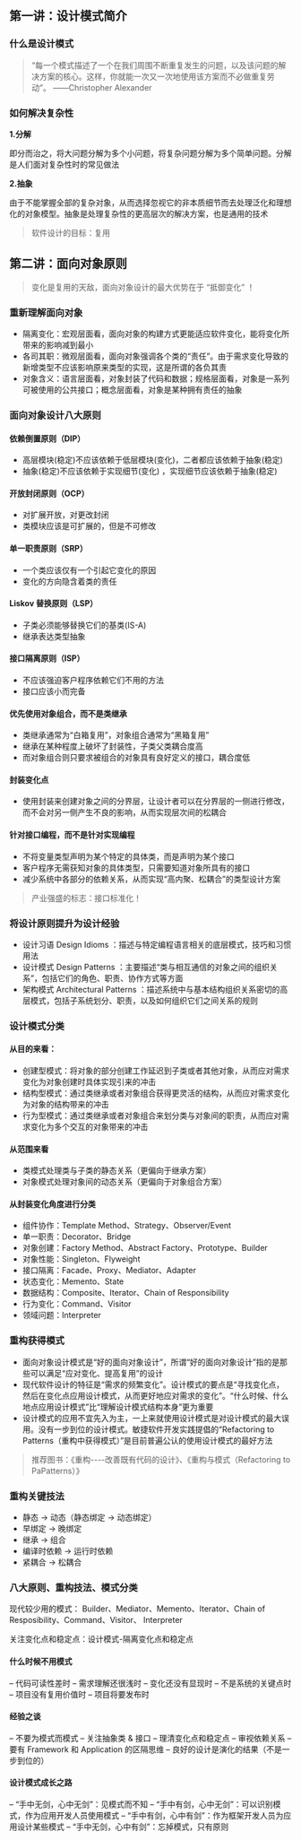 ## 第一讲：设计模式简介

### 什么是设计模式

>“每一个模式描述了一个在我们周围不断重复发生的问题，以及该问题的解决方案的核心。这样，你就能一次又一次地使用该方案而不必做重复劳动”。
——Christopher Alexander

### 如何解决复杂性

**1.分解**

即分而治之，将大问题分解为多个小问题，将复杂问题分解为多个简单问题。分解是人们面对复杂性时的常见做法

**2.抽象**

由于不能掌握全部的复杂对象，从而选择忽视它的非本质细节而去处理泛化和理想化的对象模型。抽象是处理复杂性的更高层次的解决方案，也是通用的技术

> 软件设计的目标：复用

## 第二讲：面向对象原则

> 变化是复用的天敌，面向对象设计的最大优势在于 “抵御变化” ！

### 重新理解面向对象

- 隔离变化：宏观层面看，面向对象的构建方式更能适应软件变化，能将变化所带来的影响减到最小
- 各司其职：微观层面看，面向对象强调各个类的“责任”。由于需求变化导致的新增类型不应该影响原来类型的实现，这是所谓的各负其责
- 对象含义：语言层面看，对象封装了代码和数据；规格层面看，对象是一系列可被使用的公共接口；概念层面看，对象是某种拥有责任的抽象

### 面向对象设计八大原则

#### 依赖倒置原则（DIP）

- 高层模块(稳定)不应该依赖于低层模块(变化)，二者都应该依赖于抽象(稳定)
- 抽象(稳定)不应该依赖于实现细节(变化) ，实现细节应该依赖于抽象(稳定)

#### 开放封闭原则（OCP）

- 对扩展开放，对更改封闭
- 类模块应该是可扩展的，但是不可修改

#### 单一职责原则（SRP）

- 一个类应该仅有一个引起它变化的原因
- 变化的方向隐含着类的责任

#### Liskov 替换原则（LSP）

- 子类必须能够替换它们的基类(IS-A)
- 继承表达类型抽象

#### 接口隔离原则（ISP）

- 不应该强迫客户程序依赖它们不用的方法
- 接口应该小而完备

#### 优先使用对象组合，而不是类继承

- 类继承通常为“白箱复用”，对象组合通常为“黑箱复用”
- 继承在某种程度上破坏了封装性，子类父类耦合度高
- 而对象组合则只要求被组合的对象具有良好定义的接口，耦合度低

#### 封装变化点

- 使用封装来创建对象之间的分界层，让设计者可以在分界层的一侧进行修改，而不会对另一侧产生不良的影响，从而实现层次间的松耦合

#### 针对接口编程，而不是针对实现编程

- 不将变量类型声明为某个特定的具体类，而是声明为某个接口
- 客户程序无需获知对象的具体类型，只需要知道对象所具有的接口
- 减少系统中各部分的依赖关系，从而实现“高内聚、松耦合”的类型设计方案

> 产业强盛的标志：接口标准化！

### 将设计原则提升为设计经验

- 设计习语 Design Idioms ：描述与特定编程语言相关的底层模式，技巧和习惯用法
- 设计模式 Design Patterns ：主要描述“类与相互通信的对象之间的组织关系”，包括它们的角色、职责、协作方式等方面
- 架构模式 Architectural Patterns ：描述系统中与基本结构组织关系密切的高层模式，包括子系统划分、职责，以及如何组织它们之间关系的规则

### 设计模式分类

#### 从目的来看：

- 创建型模式：将对象的部分创建工作延迟到子类或者其他对象，从而应对需求变化为对象创建时具体实现引来的冲击
- 结构型模式：通过类继承或者对象组合获得更灵活的结构，从而应对需求变化为对象的结构带来的冲击
- 行为型模式：通过类继承或者对象组合来划分类与对象间的职责，从而应对需求变化为多个交互的对象带来的冲击

#### 从范围来看

- 类模式处理类与子类的静态关系（更偏向于继承方案）
- 对象模式处理对象间的动态关系（更偏向于对象组合方案）

#### 从封装变化角度进行分类

- 组件协作：Template Method、Strategy、Observer/Event
- 单一职责：Decorator、Bridge
- 对象创建：Factory Method、Abstract Factory、Prototype、Builder
- 对象性能：Singleton、Flyweight
- 接口隔离：Facade、Proxy、Mediator、Adapter
- 状态变化：Memento、State
- 数据结构：Composite、Iterator、Chain of Responsibility
- 行为变化：Command、Visitor
- 领域问题：Interpreter

### 重构获得模式

- 面向对象设计模式是“好的面向对象设计”，所谓“好的面向对象设计”指的是那些可以满足“应对变化、提高复用”的设计
- 现代软件设计的特征是“需求的频繁变化”。设计模式的要点是“寻找变化点，然后在变化点应用设计模式，从而更好地应对需求的变化”。“什么时候、什么地点应用设计模式”比“理解设计模式结构本身”更为重要
- 设计模式的应用不宜先入为主，一上来就使用设计模式是对设计模式的最大误用。没有一步到位的设计模式。敏捷软件开发实践提倡的“Refactoring to Patterns（重构中获得模式）”是目前普遍公认的使用设计模式的最好方法

> 推荐图书：《重构----改善既有代码的设计》、《重构与模式（Refactoring to PaPatterns）》

### 重构关键技法

- 静态 -> 动态（静态绑定 -> 动态绑定）
- 早绑定 -> 晚绑定
- 继承 -> 组合
- 编译时依赖 -> 运行时依赖
- 紧耦合 -> 松耦合


### 八大原则、重构技法、模式分类

现代较少用的模式： Builder、Mediator、Memento、Iterator、Chain of Resposibility、Command、Visitor、 Interpreter

关注变化点和稳定点：设计模式-隔离变化点和稳定点

#### 什么时候不用模式

– 代码可读性差时
– 需求理解还很浅时
– 变化还没有显现时
– 不是系统的关键点时
– 项目没有复用价值时
– 项目将要发布时

#### 经验之谈

– 不要为模式而模式
– 关注抽象类 & 接口
– 理清变化点和稳定点
– 审视依赖关系
– 要有 Framework 和 Application 的区隔思维
– 良好的设计是演化的结果（不是一步到位的）

#### 设计模式成长之路

– “手中无剑，心中无剑”：见模式而不知
– “手中有剑，心中无剑”：可以识别模式，作为应用开发人员使用模式
– “手中有剑，心中有剑”：作为框架开发人员为应用设计某些模式
– “手中无剑，心中有剑”：忘掉模式，只有原则
